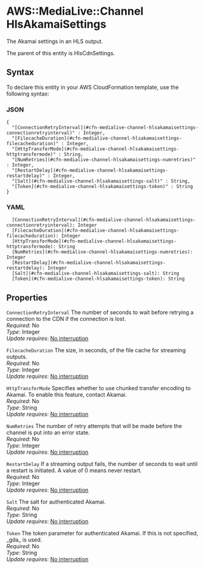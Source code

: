 # AWS::MediaLive::Channel HlsAkamaiSettings<a name="aws-properties-medialive-channel-hlsakamaisettings"></a>

The Akamai settings in an HLS output\.

The parent of this entity is HlsCdnSettings\.

## Syntax<a name="aws-properties-medialive-channel-hlsakamaisettings-syntax"></a>

To declare this entity in your AWS CloudFormation template, use the following syntax:

### JSON<a name="aws-properties-medialive-channel-hlsakamaisettings-syntax.json"></a>

```
{
  "[ConnectionRetryInterval](#cfn-medialive-channel-hlsakamaisettings-connectionretryinterval)" : Integer,
  "[FilecacheDuration](#cfn-medialive-channel-hlsakamaisettings-filecacheduration)" : Integer,
  "[HttpTransferMode](#cfn-medialive-channel-hlsakamaisettings-httptransfermode)" : String,
  "[NumRetries](#cfn-medialive-channel-hlsakamaisettings-numretries)" : Integer,
  "[RestartDelay](#cfn-medialive-channel-hlsakamaisettings-restartdelay)" : Integer,
  "[Salt](#cfn-medialive-channel-hlsakamaisettings-salt)" : String,
  "[Token](#cfn-medialive-channel-hlsakamaisettings-token)" : String
}
```

### YAML<a name="aws-properties-medialive-channel-hlsakamaisettings-syntax.yaml"></a>

```
  [ConnectionRetryInterval](#cfn-medialive-channel-hlsakamaisettings-connectionretryinterval): Integer
  [FilecacheDuration](#cfn-medialive-channel-hlsakamaisettings-filecacheduration): Integer
  [HttpTransferMode](#cfn-medialive-channel-hlsakamaisettings-httptransfermode): String
  [NumRetries](#cfn-medialive-channel-hlsakamaisettings-numretries): Integer
  [RestartDelay](#cfn-medialive-channel-hlsakamaisettings-restartdelay): Integer
  [Salt](#cfn-medialive-channel-hlsakamaisettings-salt): String
  [Token](#cfn-medialive-channel-hlsakamaisettings-token): String
```

## Properties<a name="aws-properties-medialive-channel-hlsakamaisettings-properties"></a>

`ConnectionRetryInterval` <a name="cfn-medialive-channel-hlsakamaisettings-connectionretryinterval"></a>
The number of seconds to wait before retrying a connection to the CDN if the connection is lost\.  
_Required_: No  
_Type_: Integer  
_Update requires_: [No interruption](https://docs.aws.amazon.com/AWSCloudFormation/latest/UserGuide/using-cfn-updating-stacks-update-behaviors.html#update-no-interrupt)

`FilecacheDuration` <a name="cfn-medialive-channel-hlsakamaisettings-filecacheduration"></a>
The size, in seconds, of the file cache for streaming outputs\.  
_Required_: No  
_Type_: Integer  
_Update requires_: [No interruption](https://docs.aws.amazon.com/AWSCloudFormation/latest/UserGuide/using-cfn-updating-stacks-update-behaviors.html#update-no-interrupt)

`HttpTransferMode` <a name="cfn-medialive-channel-hlsakamaisettings-httptransfermode"></a>
Specifies whether to use chunked transfer encoding to Akamai\. To enable this feature, contact Akamai\.  
_Required_: No  
_Type_: String  
_Update requires_: [No interruption](https://docs.aws.amazon.com/AWSCloudFormation/latest/UserGuide/using-cfn-updating-stacks-update-behaviors.html#update-no-interrupt)

`NumRetries` <a name="cfn-medialive-channel-hlsakamaisettings-numretries"></a>
The number of retry attempts that will be made before the channel is put into an error state\.  
_Required_: No  
_Type_: Integer  
_Update requires_: [No interruption](https://docs.aws.amazon.com/AWSCloudFormation/latest/UserGuide/using-cfn-updating-stacks-update-behaviors.html#update-no-interrupt)

`RestartDelay` <a name="cfn-medialive-channel-hlsakamaisettings-restartdelay"></a>
If a streaming output fails, the number of seconds to wait until a restart is initiated\. A value of 0 means never restart\.  
_Required_: No  
_Type_: Integer  
_Update requires_: [No interruption](https://docs.aws.amazon.com/AWSCloudFormation/latest/UserGuide/using-cfn-updating-stacks-update-behaviors.html#update-no-interrupt)

`Salt` <a name="cfn-medialive-channel-hlsakamaisettings-salt"></a>
The salt for authenticated Akamai\.  
_Required_: No  
_Type_: String  
_Update requires_: [No interruption](https://docs.aws.amazon.com/AWSCloudFormation/latest/UserGuide/using-cfn-updating-stacks-update-behaviors.html#update-no-interrupt)

`Token` <a name="cfn-medialive-channel-hlsakamaisettings-token"></a>
The token parameter for authenticated Akamai\. If this is not specified, \_gda\_ is used\.  
_Required_: No  
_Type_: String  
_Update requires_: [No interruption](https://docs.aws.amazon.com/AWSCloudFormation/latest/UserGuide/using-cfn-updating-stacks-update-behaviors.html#update-no-interrupt)
